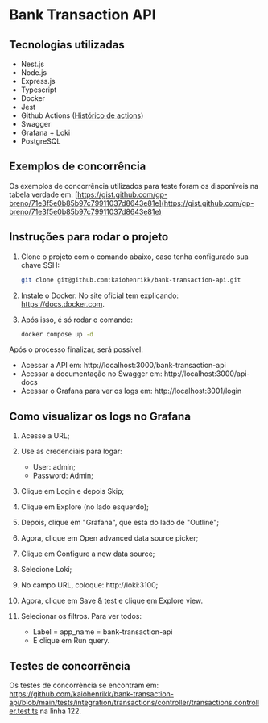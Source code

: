 # Bank Transaction API

## Tecnologias utilizadas
- Nest.js
- Node.js
- Express.js
- Typescript
- Docker
- Jest
- Github Actions ([Histórico de actions](https://github.com/kaiohenrikk/bank-transaction-api/actions))
- Swagger
- Grafana + Loki
- PostgreSQL

## Exemplos de concorrência
Os exemplos de concorrência utilizados para teste foram os disponíveis na tabela verdade em: [https://gist.github.com/gp-breno/71e3f5e0b85b97c79911037d8643e81e](https://gist.github.com/gp-breno/71e3f5e0b85b97c79911037d8643e81e)

## Instruções para rodar o projeto
1. Clone o projeto com o comando abaixo, caso tenha configurado sua chave SSH:
   ```bash
   git clone git@github.com:kaiohenrikk/bank-transaction-api.git

2. Instale o Docker. No site oficial tem explicando: https://docs.docker.com.

3. Após isso, é só rodar o comando:
   ```bash
   docker compose up -d

Após o processo finalizar, será possível:

- Acessar a API em: http://localhost:3000/bank-transaction-api
- Acessar a documentação no Swagger em: http://localhost:3000/api-docs
- Acessar o Grafana para ver os logs em: http://localhost:3001/login

## Como visualizar os logs no Grafana

1. Acesse a URL;

2. Use as credenciais para logar:
   - User: admin;
   - Password: Admin;

3. Clique em Login e depois Skip;

4. Clique em Explore (no lado esquerdo);

5. Depois, clique em "Grafana", que está do lado de "Outline";

6. Agora, clique em Open advanced data source picker;

7. Clique em Configure a new data source;

8. Selecione Loki;

9. No campo URL, coloque: http://loki:3100;

10. Agora, clique em Save & test e clique em Explore view.

11. Selecionar os filtros. Para ver todos:
    - Label = app_name = bank-transaction-api
    - E clique em Run query.

## Testes de concorrência

Os testes de concorrência se encontram em: https://github.com/kaiohenrikk/bank-transaction-api/blob/main/tests/integration/transactions/controller/transactions.controller.test.ts na linha 122.
